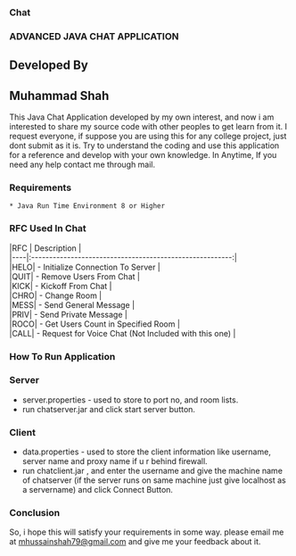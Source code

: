 ### Chat

### ADVANCED JAVA CHAT APPLICATION 
## Developed By
## Muhammad Shah

This Java Chat Application developed by my own interest, and now i am interested to share my source code with other peoples to get learn from it. I request everyone, if suppose you are using this for any college project, just dont submit as it is. Try to understand the coding and use this application for a reference and develop with your own knowledge. In Anytime, If you need any help contact me through mail.

### Requirements
	* Java Run Time Environment 8 or Higher

### RFC Used In Chat
|RFC |			Description				| <br>
|----|:--------------------------------------------------------:|<br>
|HELO| - Initialize Connection To Server			|<br>
|QUIT| - Remove Users From Chat					|<br>
|KICK| - Kickoff From Chat					|<br>
|CHRO| - Change Room						|<br>
|MESS| - Send General Message 					|<br>
|PRIV| - Send Private Message					|<br>
|ROCO| - Get Users Count in Specified Room			|<br>
|CALL| - Request for Voice Chat (Not Included with this one)	|<br>

### How To Run Application

### Server

  * server.properties - used to store to port no, and room lists.
  * run chatserver.jar and click start server button.

### Client

 * data.properties - used to store the client information like username, server name and proxy name if u r behind firewall.
 * run chatclient.jar , and enter the username and give the machine name of chatserver (if the server runs on same machine just give localhost as a servername) and click Connect Button.

### Conclusion
So, i hope this will satisfy your requirements in some way. please email me at mhussainshah79@gmail.com and give me your feedback about it. 
	

